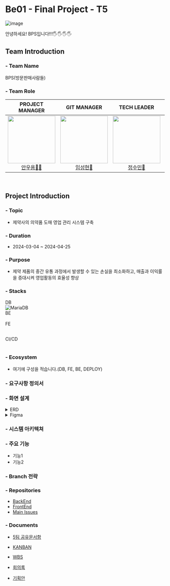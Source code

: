 # Be01 - Final Project - T5
![image](https://private-user-images.githubusercontent.com/150888333/317901783-7ef4f093-e965-4f5d-9cfb-17e4992c692f.png?jwt=eyJhbGciOiJIUzI1NiIsInR5cCI6IkpXVCJ9.eyJpc3MiOiJnaXRodWIuY29tIiwiYXVkIjoicmF3LmdpdGh1YnVzZXJjb250ZW50LmNvbSIsImtleSI6ImtleTUiLCJleHAiOjE3MTMzMTk3MzksIm5iZiI6MTcxMzMxOTQzOSwicGF0aCI6Ii8xNTA4ODgzMzMvMzE3OTAxNzgzLTdlZjRmMDkzLWU5NjUtNGY1ZC05Y2ZiLTE3ZTQ5OTJjNjkyZi5wbmc_WC1BbXotQWxnb3JpdGhtPUFXUzQtSE1BQy1TSEEyNTYmWC1BbXotQ3JlZGVudGlhbD1BS0lBVkNPRFlMU0E1M1BRSzRaQSUyRjIwMjQwNDE3JTJGdXMtZWFzdC0xJTJGczMlMkZhd3M0X3JlcXVlc3QmWC1BbXotRGF0ZT0yMDI0MDQxN1QwMjAzNTlaJlgtQW16LUV4cGlyZXM9MzAwJlgtQW16LVNpZ25hdHVyZT1lNTk0NmE5NjM5NmNhZjA3NmVjZDZmMjRkZjljOWQ4MmEwM2JlNWI5ZGY3NTAxNWVhOGY2MTMwYmYwODI5MjAxJlgtQW16LVNpZ25lZEhlYWRlcnM9aG9zdCZhY3Rvcl9pZD0wJmtleV9pZD0wJnJlcG9faWQ9MCJ9.ZIeOe1tslsbPytjf-gmfNhEb2vWBxmzbG0unRPfjMy4)

안녕하세요! BPS입니다!!!🖐️🖐️🖐️🖐️
## Team Introduction

### - Team Name
 BPS(방문판매사람들) 

### - Team Role


<div align="center">

|**PROJECT MANAGER** | **GIT MANAGER** | **TECH LEADER** | **AGILE COACH** |
| :------: |  :------: | :------: | :------: |
[<img src="https://avatars.githubusercontent.com/u/62015109?v=4" height=150 width=150> <br/> 안우용🧛‍♂️](https://github.com/INAUGURATE-Ryong)| [<img src="https://avatars.githubusercontent.com/u/149128094?v=4" height=150 width=150> <br/> 임성현🐹](https://github.com/dhkdtld37) | [<img src="https://avatars.githubusercontent.com/u/150888333?v=4" height=150 width=150> <br/> 정수민🐰](https://github.com/jsmin6330) | [<img src="https://avatars.githubusercontent.com/u/148880521?v=4" height=150 width=150> <br/> 박민성👻](https://github.com/parc02) 

</div>

<br>

## Project Introduction

### - Topic
- 제약사의 의약품 도매 영업 관리 시스템 구축

### - Duration
- 2024-03-04 ~ 2024-04-25
  
### - Purpose
- 제약 제품의 중간 유통 과정에서 발생할 수 있는 손실을 최소화하고, 매출과 이익률을 증대시켜 영업활동의 효율성 향상

### - Stacks
DB <br>
![MariaDB](https://img.shields.io/badge/MariaDB-003545?style=for-the-badge&logo=mariadb&logoColor=white) <br>
BE<br>
<br>
FE<br>

<br>
CI/CD<br>
<br>

### - Ecosystem
- 여기에 구성을 적습니다.(DB, FE, BE, DEPLOY)


### - 요구사항 정의서

### - 화면 설계

<details>
<summary>  ERD  </summary>
<div markdown="1">
 
![image](https://github.com/Team5-be01-Final-Project/.github/assets/149128094/7ccb4b1d-da73-4729-bea6-c0af69b90236)

</div>
</details>

<details>
<summary>  Figma  </summary>
<div markdown="1">
 
![image](https://github.com/Team5-be01-Final-Project/.github/assets/149128094/09a744e9-ed8e-4662-b7ca-bd1844c2b944)


</div>
</details>

### - 시스템 아키텍쳐

### - 주요 기능
- 기능1
- 기능2

### 

### - Branch 전략
### - Repositories
- [BackEnd](https://github.com/Team5-be01-Final-Project/Backend)
- [FrontEnd](https://github.com/Team5-be01-Final-Project/Frontend2)
- [Main Issues](https://github.com/Team5-be01-Final-Project/.github/issues)

### - Documents
- [5팀 공유문서함](https://drive.google.com/drive/u/0/folders/1fuUfSboLm9YcFC8DAtG9McZ_AvR78DKZ)

- [KANBAN](https://github.com/orgs/Team5-be01-Final-Project/projects/1)

- [WBS](https://docs.google.com/spreadsheets/d/12YSTL03Vkp5sJB98k0OAiqpQV4MevNZT/edit#gid=305925292)

- [회의록](https://drive.google.com/drive/folders/1YHgWk-RPJCpE0LFaWgjVYvfAAKFwEZ4T)

- [기획안](https://docs.google.com/document/d/14ydCPkxF4Ui37WrlQTBx6Izzfz7MLiTvDKk_WpHeFEc/edit)

